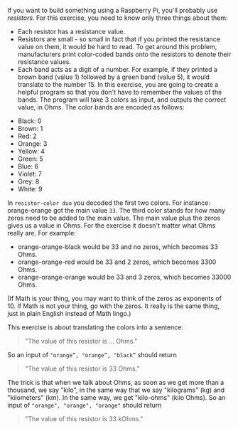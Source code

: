 If you want to build something using a Raspberry Pi, you'll probably use _resistors_. For this exercise, you need to know only three things about them:

- Each resistor has a resistance value.
- Resistors are small - so small in fact that if you printed the resistance value on them, it would be hard to read.
  To get around this problem, manufacturers print color-coded bands onto the resistors to denote their resistance values.
- Each band acts as a digit of a number. For example, if they printed a brown band (value 1) followed by a green band (value 5), it would translate to the number 15.
  In this exercise, you are going to create a helpful program so that you don't have to remember the values of the bands. The program will take 3 colors as input, and outputs the correct value, in Ohms.
  The color bands are encoded as follows:

* Black: 0
* Brown: 1
* Red: 2
* Orange: 3
* Yellow: 4
* Green: 5
* Blue: 6
* Violet: 7
* Grey: 8
* White: 9

In `resistor-color duo` you decoded the first two colors. For instance: orange-orange got the main value `33`.
The third color stands for how many zeros need to be added to the main value. The main value plus the zeros gives us a value in Ohms.
For the exercise it doesn't matter what Ohms really are.
For example:

- orange-orange-black would be 33 and no zeros, which becomes 33 Ohms.
- orange-orange-red would be 33 and 2 zeros, which becomes 3300 Ohms.
- orange-orange-orange would be 33 and 3 zeros, which becomes 33000 Ohms.

(If Math is your thing, you may want to think of the zeros as exponents of 10. If Math is not your thing, go with the zeros. It really is the same thing, just in plain English instead of Math lingo.)

This exercise is about translating the colors into a sentence:

> "The value of this resistor is … Ohms."

So an input of `"orange”, "orange”, "black”` should return

> "The value of this resistor is 33 Ohms.”

The trick is that when we talk about Ohms, as soon as we get more than a thousand, we say "kilo", in the same way that we say "kilograms" (kg) and "kilometers" (km). In the same way, we get "kilo-ohms" (kilo Ohms).
So an input of `"orange", "orange", "orange"` should return

> "The value of this resistor is 33 kOhms."
